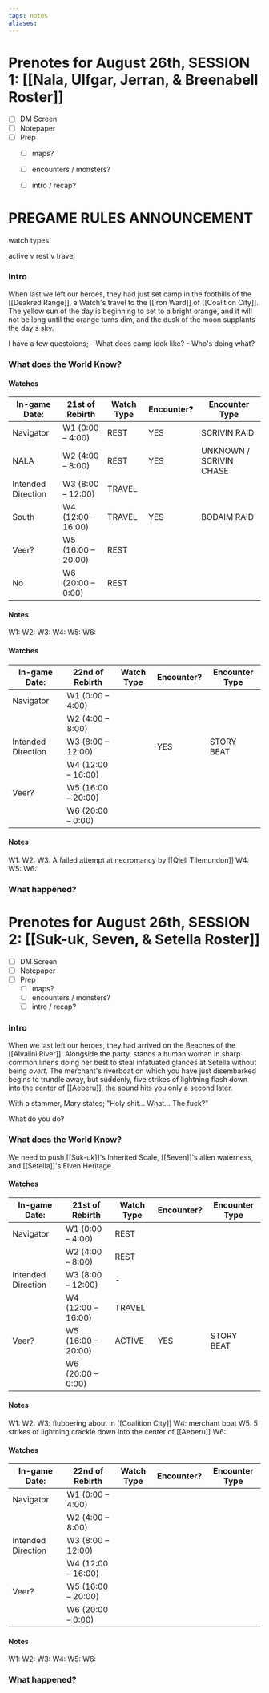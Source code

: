 ```yaml
---
tags: notes
aliases:
---
```


# Prenotes for August 26th, SESSION 1: [[Nala, Ulfgar, Jerran, & Breenabell Roster]]
- [ ] DM Screen
- [ ] Notepaper
- [ ] Prep
	- [ ] maps?
	- [ ] encounters / monsters?
	- [ ] intro / recap?


# PREGAME RULES ANNOUNCEMENT
watch types

active v rest v travel

### Intro

When last we left our heroes, they had just set camp in the foothills of the [[Deakred Range]], a Watch's travel to the [[Iron Ward]] of [[Coalition City]]. The yellow sun of the day is beginning to set to a bright orange, and it will not be long until the orange turns dim, and the dusk of the moon supplants the day's sky.

I have a few questoions; 
	- What does camp look like?
	- Who's doing what?

### What does the World Know?

#### Watches
| In-game Date:      | 21st of Rebirth    | Watch Type | Encounter? | Encounter Type          |
| ------------------ | ------------------ | ---------- | ---------- | ----------------------- |
| Navigator          | W1 (0:00 – 4:00)   | REST       | YES        | SCRIVIN RAID            |
| NALA               | W2 (4:00 – 8:00)   | REST       | YES        | UNKNOWN / SCRIVIN CHASE |
| Intended Direction | W3 (8:00 – 12:00)  | TRAVEL     |            |                         |
| South              | W4 (12:00 – 16:00) | TRAVEL     | YES        | BODAIM RAID             |
| Veer?              | W5 (16:00 – 20:00) | REST       |            |                         |
| No                 | W6 (20:00 – 0:00)  | REST       |            |                         |
#### Notes
W1:
W2:
W3:
W4:
W5:
W6:

#### Watches
| In-game Date:      | 22nd of Rebirth    | Watch Type | Encounter? | Encounter Type |
| ------------------ | ------------------ | ---------- | ---------- | -------------- |
| Navigator          | W1 (0:00 – 4:00)   |            |            |                |
|                    | W2 (4:00 – 8:00)   |            |            |                |
| Intended Direction | W3 (8:00 – 12:00)  |            | YES        | STORY BEAT     | 
|                    | W4 (12:00 – 16:00) |            |            |                |
| Veer?              | W5 (16:00 – 20:00) |            |            |                |
|                    | W6 (20:00 – 0:00)  |            |            |                |
#### Notes
W1:
W2:
W3: A failed attempt at necromancy by [[Qiell Tilemundon]]
W4:
W5:
W6:

### What happened?

# Prenotes for August 26th, SESSION 2: [[Suk-uk, Seven, & Setella Roster]]
- [ ] DM Screen
- [ ] Notepaper
- [ ] Prep
	- [ ] maps?
	- [ ] encounters / monsters?
	- [ ] intro / recap?

### Intro
When we last left our heroes, they had arrived on the Beaches of the [[Alvalini River]]. Alongside the party, stands a human woman in sharp common linens doing her best to steal infatuated glances at Setella without being *overt*. The merchant's riverboat on which you have just disembarked begins to trundle away, but suddenly, five strikes of lightning flash down into the center of [[Aeberu]], the sound hits you only a second later.

With a stammer, Mary states; "Holy shit... What... The fuck?"

What do you do?

### What does the World Know?

We need to push [[Suk-uk]]'s Inherited Scale, [[Seven]]'s alien waterness, and [[Setella]]'s Elven Heritage

#### Watches
| In-game Date:      | 21st of Rebirth    | Watch Type | Encounter? | Encounter Type |
| ------------------ | ------------------ | ---------- | ---------- | -------------- |
| Navigator          | W1 (0:00 – 4:00)   | REST       |            |                |
|                    | W2 (4:00 – 8:00)   | REST       |            |                |
| Intended Direction | W3 (8:00 – 12:00)  | -          |            |                |
|                    | W4 (12:00 – 16:00) | TRAVEL     |            |                |
| Veer?              | W5 (16:00 – 20:00) | ACTIVE     | YES        | STORY BEAT     |
|                    | W6 (20:00 – 0:00)  |            |            |                |
#### Notes
W1:
W2:
W3: flubbering about in [[Coalition City]]
W4: merchant boat
W5: 5 strikes of lightning crackle down into the center of [[Aeberu]]
W6:

#### Watches
| In-game Date:      | 22nd of Rebirth    | Watch Type | Encounter? | Encounter Type |
| ------------------ | ------------------ | ---------- | ---------- | -------------- |
| Navigator          | W1 (0:00 – 4:00)   |            |            |                |
|                    | W2 (4:00 – 8:00)   |            |            |                |
| Intended Direction | W3 (8:00 – 12:00)  |            |            |                |
|                    | W4 (12:00 – 16:00) |            |            |                |
| Veer?              | W5 (16:00 – 20:00) |            |            |                |
|                    | W6 (20:00 – 0:00)  |            |            |                |
#### Notes
W1:
W2:
W3:
W4:
W5:
W6:

### What happened?
